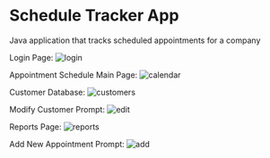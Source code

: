 # Schedule Tracker App

Java application that tracks scheduled appointments for a company

Login Page:
![login](https://user-images.githubusercontent.com/24645219/50427413-39b9c480-085c-11e9-9bb3-6010488f041a.jpg)

Appointment Schedule Main Page:
![calendar](https://user-images.githubusercontent.com/24645219/50427410-39212e00-085c-11e9-845f-4d9005a09b18.jpg)

Customer Database:
![customers](https://user-images.githubusercontent.com/24645219/50427411-39212e00-085c-11e9-9a40-c2902a00ee1f.jpg)

Modify Customer Prompt:
![edit](https://user-images.githubusercontent.com/24645219/50427412-39b9c480-085c-11e9-8fbd-db71c5d28286.jpg)

Reports Page:
![reports](https://user-images.githubusercontent.com/24645219/50427414-39b9c480-085c-11e9-8b72-ac0e3e33c2fb.jpg)

Add New Appointment Prompt:
![add](https://user-images.githubusercontent.com/24645219/50427409-39212e00-085c-11e9-99a8-88187c54c4ff.jpg)